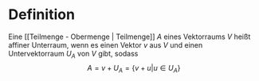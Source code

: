 # Definition
Eine [[Teilmenge - Obermenge | Teilmenge]] $A$ eines Vektorraums $V$ heißt affiner Unterraum, wenn es einen Vektor $v$ aus $V$ und einen Untervektorraum $U_A$ von $V$ gibt, sodass
$$ A = v + U_A = \{v + u|u \in U_A\} $$
